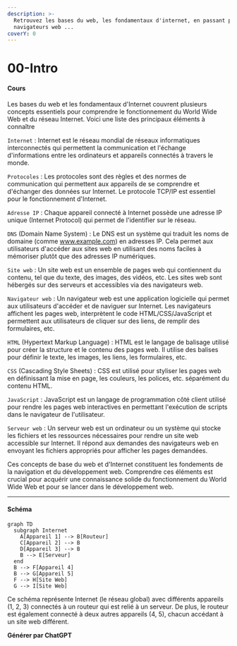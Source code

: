 ```yaml
---
description: >-
  Retrouvez les bases du web, les fondamentaux d'internet, en passant par le
  navigateurs web ...
coverY: 0
---
```


# 00-Intro

#### Cours

Les bases du web et les fondamentaux d'Internet couvrent plusieurs concepts essentiels pour comprendre le fonctionnement du World Wide Web et du réseau Internet. Voici une liste des principaux éléments à connaître&#x20;

`Internet` : Internet est le réseau mondial de réseaux informatiques interconnectés qui permettent la communication et l'échange d'informations entre les ordinateurs et appareils connectés à travers le monde.

`Protocoles` : Les protocoles sont des règles et des normes de communication qui permettent aux appareils de se comprendre et d'échanger des données sur Internet. Le protocole TCP/IP est essentiel pour le fonctionnement d'Internet.

`Adresse IP` : Chaque appareil connecté à Internet possède une adresse IP unique (Internet Protocol) qui permet de l'identifier sur le réseau.

`DNS` (Domain Name System) : Le DNS est un système qui traduit les noms de domaine (comme www.example.com) en adresses IP. Cela permet aux utilisateurs d'accéder aux sites web en utilisant des noms faciles à mémoriser plutôt que des adresses IP numériques.

`Site web` : Un site web est un ensemble de pages web qui contiennent du contenu, tel que du texte, des images, des vidéos, etc. Les sites web sont hébergés sur des serveurs et accessibles via des navigateurs web.

`Navigateur web` : Un navigateur web est une application logicielle qui permet aux utilisateurs d'accéder et de naviguer sur Internet. Les navigateurs affichent les pages web, interprètent le code HTML/CSS/JavaScript et permettent aux utilisateurs de cliquer sur des liens, de remplir des formulaires, etc.

`HTML` (Hypertext Markup Language) : HTML est le langage de balisage utilisé pour créer la structure et le contenu des pages web. Il utilise des balises pour définir le texte, les images, les liens, les formulaires, etc.

`CSS` (Cascading Style Sheets) : CSS est utilisé pour styliser les pages web en définissant la mise en page, les couleurs, les polices, etc. séparément du contenu HTML.

`JavaScript` : JavaScript est un langage de programmation côté client utilisé pour rendre les pages web interactives en permettant l'exécution de scripts dans le navigateur de l'utilisateur.

`Serveur web` : Un serveur web est un ordinateur ou un système qui stocke les fichiers et les ressources nécessaires pour rendre un site web accessible sur Internet. Il répond aux demandes des navigateurs web en envoyant les fichiers appropriés pour afficher les pages demandées.

Ces concepts de base du web et d'Internet constituent les fondements de la navigation et du développement web. Comprendre ces éléments est crucial pour acquérir une connaissance solide du fonctionnement du World Wide Web et pour se lancer dans le développement web.

***

#### Schéma

```mermaid
graph TD
  subgraph Internet
    A[Appareil 1] --> B[Routeur]
    C[Appareil 2] --> B
    D[Appareil 3] --> B
    B --> E[Serveur]
  end
  B --> F[Appareil 4]
  B --> G[Appareil 5]
  F --> H[Site Web]
  G --> I[Site Web]

```

Ce schéma représente Internet (le réseau global) avec différents appareils (1, 2, 3) connectés à un routeur qui est relié à un serveur. De plus, le routeur est également connecté à deux autres appareils (4, 5), chacun accédant à un site web différent.



**Générer par ChatGPT**

